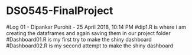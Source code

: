 # DSO545-FinalProject

#Log 01 - Dipankar Purohit - 25 April 2018, 10:14 PM
#dip1.R is where i am creating the dataframes and again saving them in our project folder
#Dashboard01.R is my first try to make the shiny dashboard
#Dashboard02.R is my second attempt to make the shiny dashboard